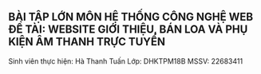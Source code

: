 BÀI TẬP LỚN MÔN HỆ THỐNG CÔNG NGHỆ WEB <br>
ĐỀ TÀI: WEBSITE GIỚI THIỆU, BÁN LOA VÀ PHỤ KIỆN ÂM THANH TRỰC TUYẾN
---
Sinh viên thực hiện: Hà Thanh Tuấn
Lớp: DHKTPM18B
MSSV: 22683411
